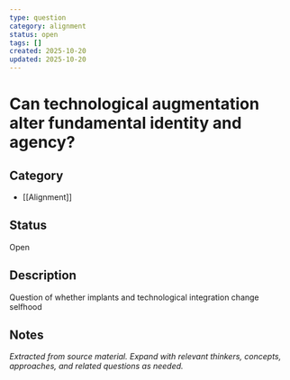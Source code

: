 ```yaml
---
type: question
category: alignment
status: open
tags: []
created: 2025-10-20
updated: 2025-10-20
---
```


# Can technological augmentation alter fundamental identity and agency?

## Category

- [[Alignment]]

## Status

Open

## Description

Question of whether implants and technological integration change selfhood

## Notes

*Extracted from source material. Expand with relevant thinkers, concepts, approaches, and related questions as needed.*
